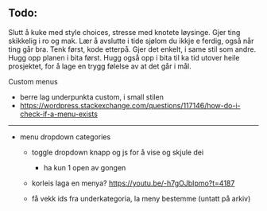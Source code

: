 ## Todo:

Slutt å kuke med style choices, stresse med knotete løysinge. Gjer ting skikkelig i ro og mak.
Lær å avslutte i tide sjølom du ikkje e ferdig, også når ting går bra. Tenk først, kode etterpå. 
Gjer det enkelt, i same stil som andre. Hugg opp planen i bita først. Hugg også opp i bita til 
ka tid utover heile prosjektet, for å lage en trygg følelse av at det går i mål.

Custom menus  
 - berre lag underpunkta custom, i small stilen
  - https://wordpress.stackexchange.com/questions/117146/how-do-i-check-if-a-menu-exists


----------------------------------
- menu dropdown categories

  - toggle dropdown knapp og js for å vise og skjule dei
    - ha kun 1 open av gongen

  - korleis laga en menya? https://youtu.be/-h7gOJbIpmo?t=4187
  - få vekk ids fra underkategoria, la meny bestemme (untatt på arkiv)
